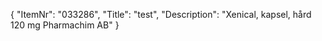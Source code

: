 {
  "ItemNr": "033286",
  "Title": "test",
  "Description": "Xenical, kapsel, hård 120 mg Pharmachim AB"
}